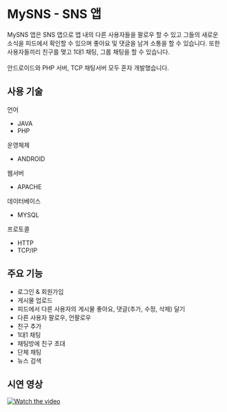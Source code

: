 # MySNS - SNS 앱

MySNS 앱은 SNS 앱으로 앱 내의 다른 사용자들을 팔로우 할 수 있고 그들의 새로운 소식을 피드에서 확인할 수 있으며 좋아요 및 댓글을 남겨 소통을 할 수 있습니다. 또한 사용자들끼리 친구를 맺고 1대1 채팅, 그룹 채팅을 할 수 있습니다.
<br><br>
안드로이드와 PHP 서버, TCP 채팅서버 모두 혼자 개발했습니다.

## 사용 기술

언어
* JAVA
* PHP

운영체제
* ANDROID

웹서버 
* APACHE

데이터베이스
* MYSQL

프로토콜
* HTTP
* TCP/IP

## 주요 기능

* 로그인 & 회원가입
* 게시물 업로드
* 피드에서 다른 사용자의 게시물 좋아요, 댓글(추가, 수정, 삭제) 달기
* 다른 사용자 팔로우, 언팔로우
* 친구 추가
* 1대1 채팅
* 채팅방에 친구 초대
* 단체 채팅
* 뉴스 검색


## 시연 영상
[![Watch the video](https://img.youtube.com/vi/lOrrlyicAcc/maxresdefault.jpg)](https://www.youtube.com/watch?v=lOrrlyicAcc)
